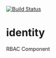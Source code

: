 [![Build Status](https://travis-ci.org/johnathanmdell/identity.svg?branch=master)](https://travis-ci.org/johnathanmdell/identity)

# identity
RBAC Component
